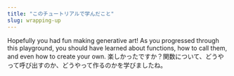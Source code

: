 ```yaml
---
title: "このチュートリアルで学んだこと"
slug: wrapping-up
---
```


Hopefully you had fun making generative art! As you progressed through this playground, you should have learned about functions, how to call them, and even how to create your own.
楽しかったですか？関数について、どうやって呼び出すのか、どうやって作るのかを学びましたね。

<!-- - Bullet list of key concepts -->
